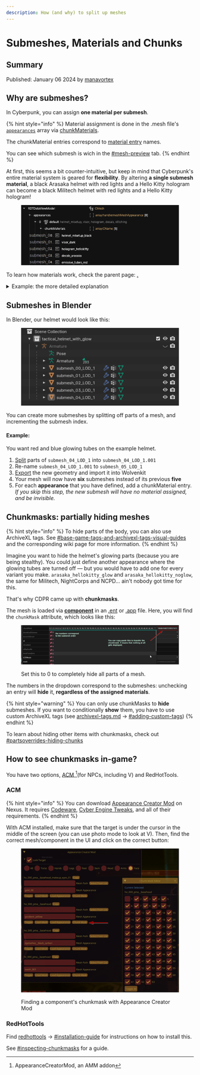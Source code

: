 ```yaml
---
description: How (and why) to split up meshes
---
```


# Submeshes, Materials and Chunks

## Summary

Published: January 06 2024 by [manavortex](https://app.gitbook.com/u/NfZBoxGegfUqB33J9HXuCs6PVaC3 "mention")

## Why are submeshes?

In Cyberpunk, you can assign **one material per submesh**.&#x20;

{% hint style="info" %}
Material assignment is done in the .mesh file's [`appearances`](./#step-1-appearances) array via [chunkMaterials](./#chunkmaterials).&#x20;

The chunkMaterial entries correspond to [material entry](./#material-entry) names.

You can see which submesh is wich in the [#mesh-preview](./#mesh-preview "mention") tab.
{% endhint %}

At first, this seems a bit counter-intuitive, but keep in mind that Cyberpunk's entire material system is geared for **flexibility**. By altering **a single submesh material**, a black Arasaka helmet with red lights and a Hello Kitty hologram can become a black Militech helmet with red lights and a Hello Kitty hologram!

<figure><img src="../../../.gitbook/assets/chunkmasks_chunkmaterials.png" alt=""><figcaption></figcaption></figure>

To learn how materials work, check the parent page: [.](./ "mention")

<details>

<summary>Example: the more detailed explanation</summary>

Our fictional helmet appearance uses the materials `helmet_mlsetup_black`, `visor_dark`, `hologram_hellokitty`, `decals_arasaka` and `emissive_tubes_red`. There are at least three more materials / variants defined for every possible slot, but the default appearance is a black helmet with red lights, Arasaka decals, and a Hello Kitty face projected on its black visor. Or in short: major-league professional tactical gear.

**Submesh 0** is the main body of the helmet. It uses a multilayered material (something incredibly cool and tech-y, no doubt). The default helmet is black, but by re-using the same [.mlmask](../../materials/multilayered/#what-is-the-mlmask), different colour schemes can easily be created with different [.mlsetup](../../materials/multilayered/#what-is-the-mlsetup)s.

**Submesh 1** is the visor. It uses a glass shader. There's also a transparent version, but this appearance isn't using it.

**Submesh 2** is a decal — a hologram projected on the visor. This one uses hello\_kitty. Alternative appearances use Venom and Pacman. (Or whatever else you can dream of)

**Submesh 3** are the regular decals - for this appearance, Arasaka style.&#x20;

**Submesh 4** are emissive tubes — they come in red, white, and blue.

</details>

## Submeshes in Blender

In Blender, our helmet would look like this:

<figure><img src="../../../.gitbook/assets/chunkmasks_the_model_in_blender.png" alt=""><figcaption></figcaption></figure>

You can create more submeshes by splitting off parts of a mesh, and incrementing the submesh index.&#x20;

#### Example:

You want red and blue glowing tubes on the example helmet.

1. [Split](../../../modding-guides/textures-and-luts/textured-items-and-cyberpunk-materials.md#splitting-off-submeshes-mildly-advanced) parts of `submesh_04_LOD_1` into `submesh_04_LOD_1.001`
2. Re-name `submesh_04_LOD_1.001` to `submesh_05_LOD_1`
3. [Export](../../modding-tools/wolvenkit-blender-io-suite/wkit-blender-plugin-import-export.md#exporting-from-blender) the new geometry and import it into Wolvenkit
4. Your mesh will now have **six** submeshes instead of its previous **five**
5. For each **appearance** that you have defined, add a chunkMaterial entry. \
   _If you skip this step, the new submesh will have no material assigned, and be invisible._

## Chunkmasks: partially hiding meshes

{% hint style="info" %}
To hide parts of the body, you can also use ArchiveXL tags. See [#base-game-tags-and-archivexl-tags-visual-guides](../../core-mods-explained/archivexl/archivexl-tags.md#base-game-tags-and-archivexl-tags-visual-guides "mention") and the corresponding wiki page for more information.
{% endhint %}

Imagine you want to hide the helmet's glowing parts (because you are being stealthy). You could just define another appearance where the glowing tubes are turned off — but you would have to add one for every variant you make. `arasaka_hellokitty_glow` and `arasaka_hellokitty_noglow`, the same for Militech, NightCorps and NCPD… ain't nobody got time for this.

That's why CDPR came up with **chunkmasks**.

The mesh is loaded via [**component**](../components/) in an [.ent](../entity-.ent-files/#mesh-component-entity-simple-entity) or [.app](../appearance-.app-files/#components) file. Here, you will find the `chunkMask` attribute, which looks like this:

<figure><img src="../../../.gitbook/assets/chunkmask.png" alt=""><figcaption><p>Set this to 0 to completely hide all parts of a mesh.</p></figcaption></figure>

The numbers in the dropdown correspond to the submeshes: unchecking an entry will **hide** it, **regardless of the assigned materials**.

{% hint style="warning" %}
You can only use chunkMasks to **hide** submeshes. If you want to conditionally **show** them, you have to use custom ArchiveXL tags (see [archivexl-tags.md](../../core-mods-explained/archivexl/archivexl-tags.md "mention") -> [#adding-custom-tags](../../core-mods-explained/archivexl/archivexl-tags.md#adding-custom-tags "mention"))
{% endhint %}

To learn about hiding other items with chunkmasks, check out [#partsoverrides-hiding-chunks](../../../modding-guides/items-equipment/influencing-other-items.md#partsoverrides-hiding-chunks "mention")

## How to see chunkmasks in-game?

You have two options, [ACM ](#user-content-fn-1)[^1]\(for NPCs, including V) and RedHotTools.

### ACM

{% hint style="info" %}
You can download [Appearance Creator Mod](https://www.nexusmods.com/cyberpunk2077/mods/10795) on Nexus. It requires [Codeware](https://www.nexusmods.com/cyberpunk2077/mods/7780), [Cyber Engine Tweaks](https://www.nexusmods.com/cyberpunk2077/mods/107), and all of their requirements.
{% endhint %}

With ACM installed, make sure that the target is under the cursor in the middle of the screen (you can use photo mode to look at V). Then, find the correct mesh/component in the UI and click on the correct button:

<figure><img src="../../../.gitbook/assets/appearance_creator_mod.png" alt=""><figcaption><p>Finding a component's chunkmask with Appearance Creator Mod</p></figcaption></figure>

### RedHotTools

Find [redhottools](../../modding-tools/redhottools/ "mention") -> [#installation-guide](../../modding-tools/redhottools/#installation-guide "mention") for instructions on how to install this.&#x20;

See [#inspecting-chunkmasks](../../modding-tools/redhottools/#inspecting-chunkmasks "mention") for a guide.

[^1]: AppearanceCreatorMod, an AMM addon
